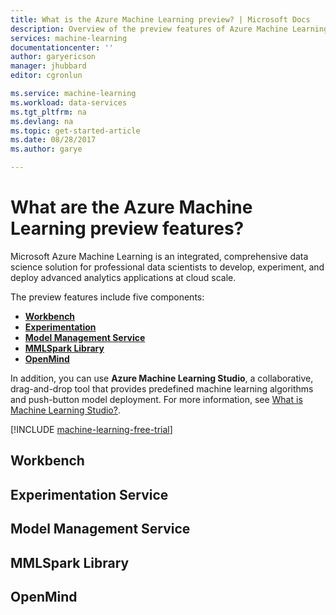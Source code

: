```yaml
---
title: What is the Azure Machine Learning preview? | Microsoft Docs
description: Overview of the preview features of Azure Machine Learning, an integrated, end-to-end data science solution for professional data scientists to develop, experiment and deploy advanced analytics applications at cloud scale.
services: machine-learning
documentationcenter: ''
author: garyericson
manager: jhubbard
editor: cgronlun

ms.service: machine-learning
ms.workload: data-services
ms.tgt_pltfrm: na
ms.devlang: na
ms.topic: get-started-article
ms.date: 08/28/2017
ms.author: garye

---
```

# What are the Azure Machine Learning preview features?

Microsoft Azure Machine Learning is an integrated, comprehensive data science solution for professional data scientists to develop, experiment, and deploy advanced analytics applications at cloud scale.

The preview features include five components:
- [**Workbench**](#workbench)
- [**Experimentation**](#experimentation-service)
- [**Model Management Service**](#model-management-service)
- [**MMLSpark Library**](#mmlspark-library)
- [**OpenMind**](#openmind)

In addition, you can use **Azure Machine Learning Studio**, a collaborative, drag-and-drop tool that provides predefined machine learning algorithms and push-button model deployment. For more information, see [What is Machine Learning Studio?](../studio/what-is-ml-studio.md).

[!INCLUDE [machine-learning-free-trial](../../../includes/machine-learning-free-trial.md)]

## Workbench

## Experimentation Service

## Model Management Service

## MMLSpark Library

## OpenMind
